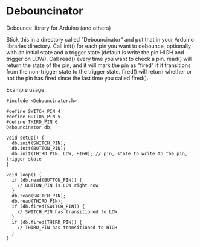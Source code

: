 # Debouncinator
Debounce library for Arduino (and others)

Stick this in a directory called "Debouncinator" and put that in your Arduino libraries directory.  Call init() for each pin you want to debounce, optionally with an initial state and a trigger state (default is write the pin HIGH and trigger on LOW).  Call read() every time you want to check a pin.  read() will return the state of the pin, and it will mark the pin as "fired" if it transitions from the non-trigger state to the trigger state.  fired() will return whether or not the pin has fired since the last time you called fired().

Example usage:

    #include <Debouncinator.h>
    
    #define SWITCH_PIN 4
    #define BUTTON_PIN 5
    #define THIRD_PIN 6
    Debouncinator db;
    
    void setup() {
      db.init(SWITCH_PIN);
      db.init(BUTTON_PIN);
      db.init(THIRD_PIN, LOW, HIGH); // pin, state to write to the pin, trigger state
    }
    
    void loop() {
      if (db.read(BUTTON_PIN)) {
        // BUTTON_PIN is LOW right now
      }
      db.read(SWITCH_PIN);
      db.read(THIRD_PIN);
      if (db.fired(SWITCH_PIN)) {
        // SWITCH_PIN has transitioned to LOW
      }
      if (db.fired(THIRD_PIN)) {
        // THIRD_PIN has transitioned to HIGH
      }
    }
